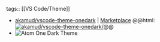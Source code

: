 tags:: [[VS Code/Theme]]

- [akamud/vscode-theme-onedark](https://github.com/akamud/vscode-theme-onedark) | [Marketplace](https://marketplace.visualstudio.com/items?itemName=akamud.vscode-theme-onedark)
  @@html: <a href="https://github.com/akamud/vscode-theme-onedark/"><img src="https://github-readme-stats-astronomer.vercel.app/api/pin/?username=akamud&repo=vscode-theme-onedark&theme=tokyonight" alt="akamud/vscode-theme-onedark/"/></a>@@
- ![Atom One Dark Theme](https://raw.githubusercontent.com/akamud/vscode-theme-onedark/master/screenshots/preview.png)